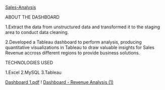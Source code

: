 [Sales-Analysis](https://prod-uk-a.online.tableau.com/t/hft/views/SalesInsights-DataAnalysis/Dashboard-RevenueAnalysis)

ABOUT THE DASHBOARD

1.Extract the data from unstructured data and transformed it to the staging area to conduct data cleaning.

2.Developed a Tableau dashboard to perform analysis, producing quantitative visualizations in Tableau to draw valuable insights for Sales Revenue accross different regions to provide business solutions.


TECHNOLOGIES USED

1.Excel
2.MySQL
3.Tableau


[Dashboard 1.pdf](https://github.com/kumarvishva/Sales-Analysis/files/11001227/Dashboard.1.pdf)
!
[Dashboard - Revenue Analysis (1)](https://user-images.githubusercontent.com/124789383/225903520-23e6401b-493b-4cfd-9ace-48d5a59d371f.png)
